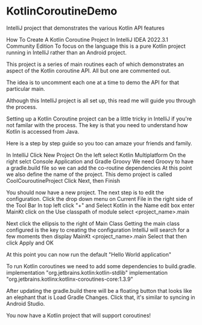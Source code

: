 # KotlinCoroutineDemo
IntelliJ project that demonstrates the various Kotlin API features

How To Create A Kotlin Coroutine Project In IntelliJ IDEA 2022.3.1 Community Edition
To focus on the language this is a pure Kotlin project running in IntelliJ rather than an Android project.

This project is a series of main routines each of which demonstrates an aspect of the Kotlin 
coroutine API.  All but one are commented out.

The idea is to uncomment each one at a time to demo the API for that particular main.

Although this IntelliJ project is all set up, this read me will guide you through the process.

Setting up a Kotlin Coroutine project can be a little tricky in IntelliJ if you're not familar with 
the process. The key is that you need to understand how Kotlin is accessed from Java.

Here is a step by step guide so you too can amaze your friends and family.

In IntelliJ Click New Project
On the left select Kotlin Multiplatform
On the right selct Console Application and Gradle Groovy
We need Groovy to have a gradle.build file so we can add the co-routine dependencies
At this point we also define the name of the project.
This demo project is called CoolCouroutineProject
Click Next, then Finish

You should now have a new project.
The next step is to edit the configuration.
Click the drop down menu on Current File in the right side of the Tool Bar
In top left click "+" and Select Kotlin
in the Name edit box enter MainKt
click on the Use classpath of module
select <project_name>.main

Next click the ellipsis to the right of Main Class
Getting the main class configured is the key to creating the configuration
IntelliJ will search for a few moments then display
MainKt                <project_name>.main
Select that then click Apply and OK

At this point you can now run the default "Hello World application"

To run Kotlin coroutines we need to add some dependencies to build.gradle.
implementation "org.jetbrains.kotlin:kotlin-stdlib"
implementation "org.jetbrains.kotlinx:kotlinx-coroutines-core:1.3.9"

After updating the gradle.build there will be a floating button that looks like
an elephant that is Load Gradle Changes.  Click that, it's similar to syncing in Android Studio.

You now have a Kotlin project that will support coroutines!



